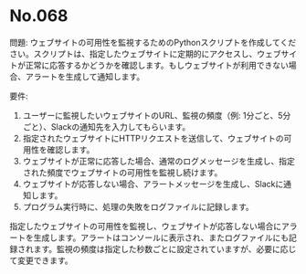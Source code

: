 # No.068

問題: ウェブサイトの可用性を監視するためのPythonスクリプトを作成してください。スクリプトは、指定したウェブサイトに定期的にアクセスし、ウェブサイトが正常に応答するかどうかを確認します。もしウェブサイトが利用できない場合、アラートを生成して通知します。

要件:

1. ユーザーに監視したいウェブサイトのURL、監視の頻度（例: 1分ごと、5分ごと）、Slackの通知先を入力してもらいます。
1. 指定されたウェブサイトにHTTPリクエストを送信して、ウェブサイトの可用性を確認します。
1. ウェブサイトが正常に応答した場合、通常のログメッセージを生成し、指定された頻度でウェブサイトの可用性を監視し続けます。
1. ウェブサイトが応答しない場合、アラートメッセージを生成し、Slackに通知します。
1. プログラム実行時に、処理の失敗をログファイルに記録します。

指定したウェブサイトの可用性を監視し、ウェブサイトが応答しない場合にアラートを生成します。アラートはコンソールに表示され、またログファイルにも記録されます。監視の頻度は指定した秒数ごとに設定されていますが、必要に応じて変更できます。

